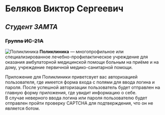 # **Беляков Виктор Сергеевич**
## *Студент ЗАМТА*
### ~~Группа ИС-21А~~
![Поликлиника]((https://img.artlebedev.ru/everything_files/images/6671/exterior-1200.jpg.webp))
**Поликлиника** —  многопрофильное или специализированное лечебно-профилактическое учреждение для оказания амбулаторной медицинской помощи больным на приёме и на дому, учреждение первичной медико-санитарной помощи.

Приложение для Поликлиники приветсвует вас  авторизацией пользователя, 
где имеется форма входа с полями для ввода логина и пароля.
После успешной авторизации пользователь будет отправлен на главную форму приложения, где увидит информацию о себе.<br>
В случае неверного ввода логина или пароля пользователю будет отправлен пройти проверку CAPTCHA для подтверждения, что он не является ботом.
